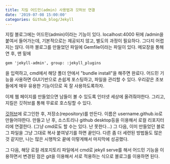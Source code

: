 ```yaml
---
title: 지킬 어드민(admin) 사용법과 깃허브 연결
date: '2019-07-08 15:00:00'
categories: Github_blog/Jekyll
---
```


지킬 블로그에는 어드민(admin)이라는 기능이 있다.
localhost:4000 뒤에 /admin을 붙여서 들어가는데, 기본적으로는 제공되지 않고, 별도의 과정이 필요하다.
그다지 어렵지는 않다. 아까 블로그를 만들었던 파일에 Gemfile이라는 파일이 있다.
메모장을 통해 연 후, 맨 밑에
```
gem 'jekyll-admin', group: :jekyll_plugins
```
을 입력하고, cmd에서 해당 폴더 안에서 "bundle install"을 해주면 완료다. 
어드민 기능을 사용하면 GUI기반으로 손쉽게 포스팅하고, 파일을 관리할 수 있다.
우리같은 초보들에게 매우 유용한 기능이므로 꼭 잘 사용하도록하자.

이제 웹 페이지를 만들었으면 남들이 볼 수 있도록 인터넷 세상에 올려줘야한다.
그리고, 지킬은 깃허브를 통해 무료로 호스팅할 수 있다.

[깃허브](https://github.com/)에 로그인한 후, 저장소(repository)를 만든다.
이름은 username.github.io로 만들어야한다. 만들고 난 후, 소스트리나 github desktop등을 이용해서
로컬 리포지터리에 연결한다. (그냥 cmd로도 할 수는 있다. 난 못한다...)
그 다음, 이미 만들었던 블로그 파일을 그냥 그대로 복사 붙여넣기를 하면 끝인다.
다른 좀 더 세련된 방법들도 많은 것 같지만, 나는 많은 시행착오 끝에 이렇게해서 마지막에 성공했다.

그 다음, 해당 로컬 레포지토리 파일에서 cmd로 jekyll serve를 해서 어드민 기능을 이용하면서 변경된 점은 git을 이용해서 서로 적용하는 식으로 블로그를 이용하면 된다.